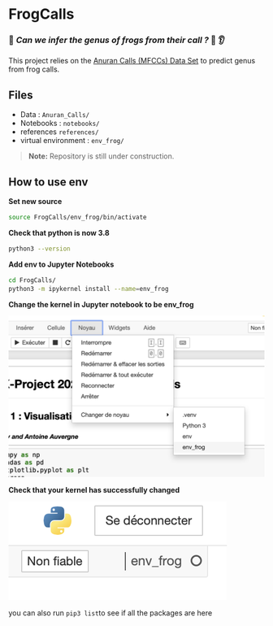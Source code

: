 
# FrogCalls
### :frog: *Can we infer the genus of frogs from their call ?* :frog: :ear:


This project relies on the [Anuran Calls (MFCCs) Data Set](https://archive.ics.uci.edu/ml/datasets/Anuran+Calls+%28MFCCs%29) to predict genus from frog calls.

## Files

* Data :  ```Anuran_Calls/```
* Notebooks :  ```notebooks/```
* references ```references/```
* virtual environment : ```env_frog/```

> **Note:** Repository is still under construction.

## How to use env

**Set new source**

```bash
source FrogCalls/env_frog/bin/activate
```

**Check that python is now 3.8**
```bash
python3 --version 
```

**Add env to Jupyter Notebooks**

```bash
cd FrogCalls/
python3 -m ipykernel install --name=env_frog
```

**Change the kernel in Jupyter notebook to be env_frog**


![Change kernel](/images/tuto1.png)


**Check that your kernel has successfully changed**

![Change kernel](/images/tuto2.png)

you can also run ```pip3 list```to see if all the packages are here
